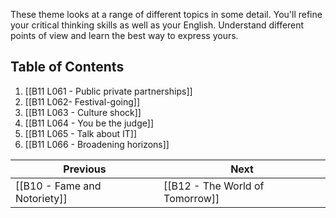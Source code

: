 
These theme looks at a range of different topics in some detail. You'll refine your critical thinking skills as well as your English. Understand different points of view and learn the best way to express yours.


## Table of Contents

1. [[B11 L061 -  Public private partnerships]]
2. [[B11 L062- Festival-going]]
3. [[B11 L063 - Culture shock]]
4. [[B11 L064 - You be the judge]]
5. [[B11 L065 - Talk about IT]]
6. [[B11 L066 - Broadening horizons]]

| Previous                     | Next                            |
| ---------------------------- | ------------------------------- |
| [[B10 - Fame and Notoriety]] | [[B12 - The World of Tomorrow]] |
